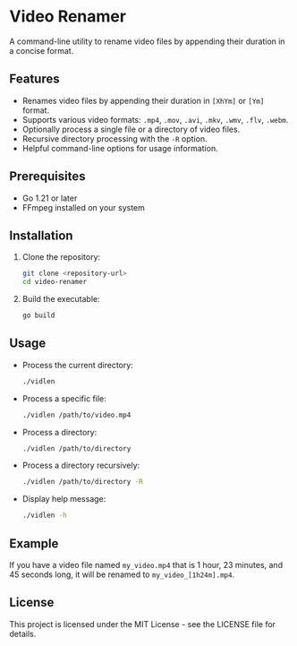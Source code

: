 # Video Renamer

A command-line utility to rename video files by appending their duration in a concise format.

## Features

- Renames video files by appending their duration in `[XhYm]` or `[Ym]` format.
- Supports various video formats: `.mp4`, `.mov`, `.avi`, `.mkv`, `.wmv`, `.flv`, `.webm`.
- Optionally process a single file or a directory of video files.
- Recursive directory processing with the `-R` option.
- Helpful command-line options for usage information.

## Prerequisites

- Go 1.21 or later
- FFmpeg installed on your system

## Installation

1. Clone the repository:
   ```sh
   git clone <repository-url>
   cd video-renamer
   ```

2. Build the executable:
   ```sh
   go build
   ```

## Usage

- Process the current directory:
  ```sh
  ./vidlen
  ```

- Process a specific file:
  ```sh
  ./vidlen /path/to/video.mp4
  ```

- Process a directory:
  ```sh
  ./vidlen /path/to/directory
  ```

- Process a directory recursively:
  ```sh
  ./vidlen /path/to/directory -R
  ```

- Display help message:
  ```sh
  ./vidlen -h
  ```

## Example

If you have a video file named `my_video.mp4` that is 1 hour, 23 minutes, and 45 seconds long, it will be renamed to `my_video_[1h24m].mp4`.

## License

This project is licensed under the MIT License - see the LICENSE file for details. 